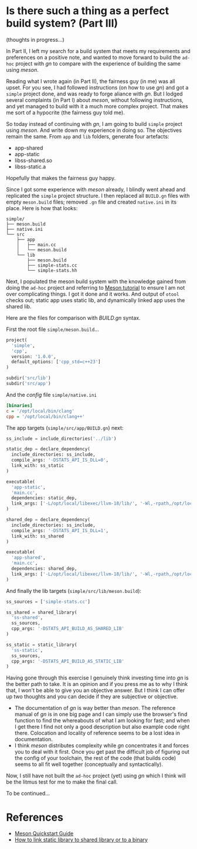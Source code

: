 # Is there such a thing as a perfect build system? (Part III)

(thoughts in progress...)

In Part II, I left my search for a build system that meets my requirements and
preferences on a positive note, and wanted to move forward to build the `ad-hoc`
project with _gn_ to compare with the experience of building the same using
_meson_.

Reading what I wrote again (in Part II), the fairness guy (in me) was all upset.
For you see, I had followed instructions (on how to use _gn_) and got a `simple`
project done, and was ready to forge aliance with _gn_. But I lodged several
complaints (in Part I) about _meson_, without following instructions, and yet
managed to build with it a much more complex project. That makes me sort of a
hypocrite (the fairness guy told me).

So today instead of continuing with _gn_, I am going to build `simple` project
using _meson_. And write down my experience in doing so. The objectives remain
the same. From `app` and `lib` folders, generate four artefacts:

- app-shared
- app-static
- libss-shared.so
- libss-static.a

Hopefully that makes the fairness guy happy.

Since I got some experience with _meson_ already, I blindly went ahead and
replicated the `simple` project structure. I then replaced all `BUILD.gn` files
with empty `meson.build` files; removed `.gn` file and created `native.ini` in
its place. Here is how that looks:

```
simple/
├── meson.build
├── native.ini
└── src
    ├── app
    │   ├── main.cc
    │   └── meson.build
    └── lib
        ├── meson.build
        ├── simple-stats.cc
        └── simple-stats.hh
```

Next, I populated the meson build system with the knowledge gained from doing
the `ad-hoc` project and referring to [Meson tutorial](^1) to ensure I am not
over complicating things. I got it done and it works. And output of `otool`
checks out; static app uses static lib, and dynamically linked app uses the
shared lib.

Here are the files for comparison with _BUILD.gn_ syntax.

First the root file `simple/meson.build`...

```python
project(
  'simple', 
  'cpp', 
  version: '1.0.0', 
  default_options: ['cpp_std=c++23']
)

subdir('src/lib')
subdir('src/app')
```

And the _config_ file `simple/native.ini`

```ini
[binaries]
c = '/opt/local/bin/clang'
cpp = '/opt/local/bin/clang++'
```

The app targets (`simple/src/app/BUILD.gn`) next:

```python
ss_include = include_directories('../lib')

static_dep = declare_dependency(
  include_directories: ss_include,
  compile_args: '-DSTATS_API_IS_DLL=0',
  link_with: ss_static
)

executable(
  'app-static',
  'main.cc',
  dependencies: static_dep,
  link_args: ['-L/opt/local/libexec/llvm-18/lib/', '-Wl,-rpath,/opt/local/libexec/llvm-18/lib']
)

shared_dep = declare_dependency(
  include_directories: ss_include,
  compile_args: '-DSTATS_API_IS_DLL=1',
  link_with: ss_shared
)

executable(
  'app-shared',
  'main.cc',
  dependencies: shared_dep,
  link_args: ['-L/opt/local/libexec/llvm-18/lib/', '-Wl,-rpath,/opt/local/libexec/llvm-18/lib']
)
```

And finally the lib targets (`simple/src/lib/meson.build`):

```python
ss_sources = ['simple-stats.cc']

ss_shared = shared_library(
  'ss-shared', 
  ss_sources, 
  cpp_args: '-DSTATS_API_BUILD_AS_SHARED_LIB'
)

ss_static = static_library(
  'ss-static', 
  ss_sources, 
  cpp_args: '-DSTATS_API_BUILD_AS_STATIC_LIB'
)
```

Having gone through this exercise I genuinely think investing time into _gn_ is
the better path to take. It is an opinion and if you press me as to why I think
that, I won't be able to give you an objective answer. But I think I can offer
up two thoughts and you can decide if they are subjective or objective.

- The documentation of _gn_ is way better than _meson_. The reference manual of
  _gn_ is in one big page and I can simply use the browser's find function to
  find the whereabouts of what I am looking for fast; and when I get there I
  find not only a good description but also example code right there. Colocation
  and locality of reference seems to be a lost idea in documentation.
- I think _meson_ distributes complexity while _gn_ concentrates it and forces
  you to deal with it first. Once you get past the difficult job of figuring out
  the config of your toolchain, the rest of the code (that builds code) seems to
  all fit well together (conceptually and syntactically).

Now, I still have not built the `ad-hoc` project (yet) using _gn_ which I think
will be the litmus test for me to make the final call.

To be continued...

<!-- live references -->

[^1]: https://mesonbuild.com/Tutorial.html

# References

- [Meson Quickstart Guide](https://mesonbuild.com/Quick-guide.html)
- [How to link static library to shared library or to a binary](https://stackoverflow.com/a/34697930)

